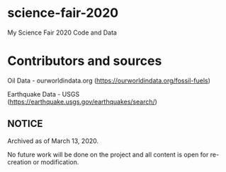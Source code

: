 # science-fair-2020

My Science Fair 2020 Code and Data

# Contributors and sources

Oil Data - ourworldindata.org (https://ourworldindata.org/fossil-fuels)

Earthquake Data - USGS (https://earthquake.usgs.gov/earthquakes/search/)

## NOTICE

Archived as of March 13, 2020.

No future work will be done on the project and all content is open for re-creation or modification.
